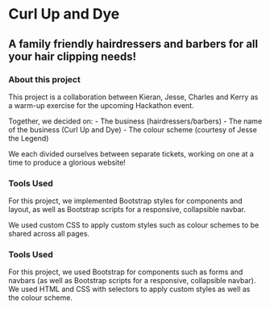 # Curl Up and Dye

## A family friendly hairdressers and barbers for all your hair clipping needs!

### About this project

This project is a collaboration between Kieran, Jesse, Charles and Kerry as a warm-up exercise for the upcoming Hackathon event.

Together, we decided on:
    - The business (hairdressers/barbers)
    - The name of the business (Curl Up and Dye)
    - The colour scheme (courtesy of Jesse the Legend)

We each divided ourselves between separate tickets, working on one at a time to produce a glorious website!

### Tools Used

For this project, we implemented Bootstrap styles for components and layout, as well as Bootstrap scripts for a responsive, collapsible navbar.

We used custom CSS to apply custom styles such as colour schemes to be shared across all pages.

### Tools Used

For this project, we used Bootstrap for components such as forms and navbars (as well as Bootstrap scripts for a responsive, collapsible navbar).  We used HTML and CSS with selectors to apply custom styles as well as the colour scheme.
